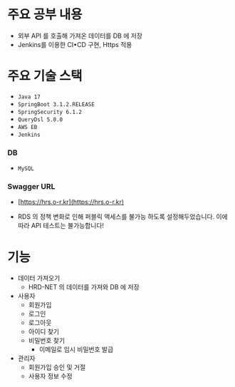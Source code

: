 # 주요 공부 내용
- 외부 API 를 호출해 가져온 데이터를 DB 에 저장
- Jenkins를 이용한 CI•CD 구현, Https 적용

# 주요 기술 스택
- `Java 17`
- `SpringBoot 3.1.2.RELEASE`
- `SpringSecurity 6.1.2`
- `QueryDsl 5.0.0`
- `AWS EB`
- `Jenkins`
### DB
- `MySQL`
### Swagger URL
- [https://hrs.o-r.kr](https://hrs.o-r.kr)
* RDS 의 정책 변화로 인해 퍼블릭 액세스를 불가능 하도록 설정해두었습니다. 이에 따라 API 테스트는 불가능합니다!

# 기능
- 데이터 가져오기
  - HRD-NET 의 데이터를 가져와 DB 에 저장
- 사용자
  - 회원가입
  - 로그인
  - 로그아웃
  - 아이디 찾기
  - 비밀번호 찾기
    - 이메일로 임시 비밀번호 발급
- 관리자
  - 회원가입 승인 및 거절
  - 사용자 정보 수정
